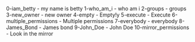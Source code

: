 0-iam_betty - my name is betty
1-who_am_i - who am i
2-groups - groups
3-new_owner - new owner
4-empty - Empty!y
5-execute - Execute
6-multiple_permissions - Multiple permissions
7-everybody - everybody
8-James_Bond - James bond
9-John_Doe - John Doe
10-mirror_permissions - Look in the mirror
